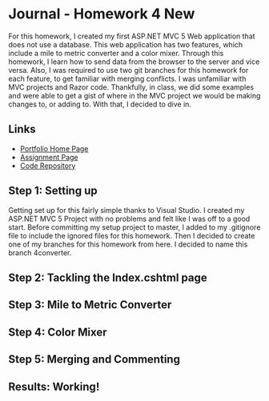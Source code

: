# Journal - Homework 4 New

For this homework, I created my first ASP.NET MVC 5 Web application that does not use a database. This web application has two features, which include a mile to metric converter and a color mixer. Through this homework, I learn how to send data from the browser to the server and vice versa. Also, I was required to use two git branches for this homework for each feature, to get familiar with merging conflicts.
I was unfamiliar with MVC projects and Razor code. Thankfully, in class, we did some examples and were able to get a gist of where in the MVC project we would be making changes to, or adding to. With that, I decided to dive in.

## Links

* [Portfolio Home Page](https://nki13.github.io)
* [Assignment Page](http://www.wou.edu/~morses/classes/cs46x/assignments/HW4_1819.html)
* [Code Repository](https://github.com/nki13/nki13.github.io/tree/master/CS460/HWK4)

## Step 1: Setting up

Getting set up for this fairly simple thanks to Visual Studio. I created my ASP.NET MVC 5 Project with no problems and felt like I was off to a good start. Before committing my setup project to master, I added to my .gitignore file to include the ignored files for this homework. Then I decided to create one of my branches for this homework from here. I decided to name this branch 4converter.

## Step 2: Tackling the Index.cshtml page


## Step 3: Mile to Metric Converter

## Step 4: Color Mixer

## Step 5: Merging and Commenting

## Results: Working!

